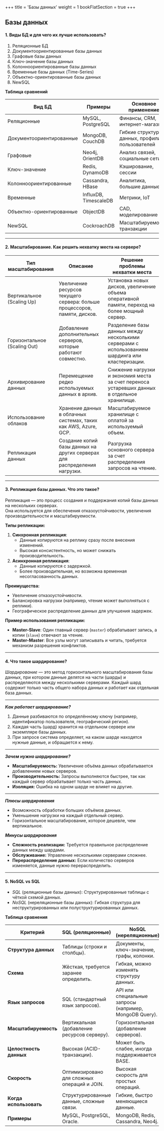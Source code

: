 +++
title = 'Базы данных'
weight = 1
bookFlatSection = true
+++

## Базы данных

#### 1. Виды БД и для чего их лучше использовать?
  1. Реляционные БД
  2. Документоориентированные базы данных
  3. Графовые базы данных
  4. Ключ-значение базы данных
  5. Колонноориентированные базы данных
  6. Временные базы данных (Time-Series)
  7. Объектно-ориентированные базы данных
  8. NewSQL

**Таблица сравнений**

|Вид БД|Примеры|Основное применение|
|---|---|---|
|Реляционные|MySQL, PostgreSQL|Финансы, CRM, интернет-магазины|
|Документоориентированные|MongoDB, CouchDB|Гибкие структуры данных, профили пользователей|
|Графовые|Neo4j, OrientDB|Анализ связей, социальные сети|
|Ключ-значение|Redis, DynamoDB|Кэширование, сессии|
|Колонноориентированные|Cassandra, HBase|Аналитика, большие данные|
|Временные|InfluxDB, TimescaleDB|Метрики, IoT|
|Объектно-ориентированные|ObjectDB|CAD, моделирование|
|NewSQL|CockroachDB|Масштабируемость, транзакции|


---
#### 2. Масштабирование. Как решить нехватку места на сервере?

|Тип масштабирования|Описание|Решение проблемы нехватки места|
|---|---|---|
|Вертикальное (Scaling Up)|Увеличение ресурсов текущего сервера: больше процессоров, памяти, дисков.|Установка новых дисков, увеличение объема оперативной памяти, переход на более мощный сервер.|
|Горизонтальное (Scaling Out)|Добавление дополнительных серверов, которые работают совместно.|Разделение базы данных между несколькими серверами с использованием шардинга или кластеризации.|
|Архивирование данных|Перемещение редко используемых данных в архив.|Снижение нагрузки и экономия места за счет переноса устаревших данных в отдельное хранилище.|
|Использование облаков|Хранение данных в облачных системах, таких как AWS, Azure, GCP.|Масштабируемое хранилище с оплатой за используемый объем.|
|Репликация данных|Создание копий базы данных на других серверах для распределения нагрузки.|Разгрузка основного сервера за счет распределения запросов на чтение.|

---
#### 3. Репликация базы данных. Что это такое?

Репликация — это процесс создания и поддержания копий базы данных на нескольких серверах.  
Она используется для обеспечения отказоустойчивости, увеличения производительности и масштабируемости.

 **Типы репликации:**

1. **Синхронная репликация**:
    - Данные копируются на реплику сразу после внесения изменений.
    - Высокая консистентность, но может снижать производительность.
2. **Асинхронная репликация**:
    - Данные копируются с задержкой.
    - Более производительная, но возможна временная несогласованность данных.

 **Преимущества:**

- Увеличение отказоустойчивости.
- Балансировка нагрузки (например, чтение может выполняться с реплики).
- Географическое распределение данных для улучшения задержек.

 **Пример использования репликации:**

- **Master-Slave**: Один главный сервер (`master`) обрабатывает запись, а копии (`slave`) отвечают за чтение.
- **Master-Master**: Все узлы могут записывать и читать, требуется механизм разрешения конфликтов.

---
#### 4. Что такое шардирование?
*Шардирование* — это метод горизонтального масштабирования базы данных, при котором данные делятся на части (шарды) и распределяются между несколькими серверами. Каждый шард содержит только часть общего набора данных и работает как отдельная база данных.

---
***Как работает шардирование?***

1. Данные разбиваются по определённому ключу (например, идентификатор пользователя, географический регион).
2. Каждая часть (шард) хранится на отдельном сервере или экземпляре базы данных.
3. При запросе система определяет, на каком шарде находятся нужные данные, и обращается к нему.

---
***Зачем нужно шардирование?***

- **Масштабируемость:** Увеличение объёма данных обрабатывается добавлением новых серверов.
- **Производительность:** Запросы выполняются быстрее, так как каждый сервер обрабатывает только часть данных.
- **Изоляция:** Ошибка на одном шарде не влияет на другие.

---
***Плюсы шардирования***

- Возможность обработки больших объёмов данных.
- Уменьшение нагрузки на каждый отдельный сервер.
- Горизонтальное масштабирование, которое дешевле, чем вертикальное.

***Минусы шардирования***

- **Сложность реализации:** Требуется правильное распределение данных между шардами.
- **Обслуживание:** Управление несколькими серверами сложнее.
- **Перераспределение данных:** Если количество серверов изменяется, данные нужно перераспределить.

---
#### 5. NoSQL vs SQL
- *SQL* (реляционные базы данных): Структурированные таблицы с чёткой схемой данных.
- *NoSQL* (нереляционные базы данных): Гибкая структура для неструктурированных или полуструктурированных данных.

**Таблица сравнения**

|**Критерий**|**SQL (реляционные)**|**NoSQL (нереляционные)**|
|---|---|---|
|**Структура данных**|Таблицы (строки и столбцы).|Документы, ключ-значение, графы, колонки.|
|**Схема**|Жёсткая, требуется заранее определить.|Гибкая, можно изменять структуру данных.|
|**Язык запросов**|SQL (стандартный язык запросов).|API или специальные запросы (например, MongoDB Query).|
|**Масштабируемость**|Вертикальная (добавление ресурсов серверу).|Горизонтальная (добавление серверов).|
|**Целостность данных**|Высокая (ACID-транзакции).|Может быть слабее, иногда поддерживается BASE.|
|**Скорость**|Оптимизировано для сложных операций и JOIN.|Высокая скорость для простых операций.|
|**Когда использовать**|Структурированные данные, сложные связи.|Гибкие, быстро меняющиеся данные.|
|**Примеры**|MySQL, PostgreSQL, Oracle.|MongoDB, Redis, Cassandra, Neo4j.|

